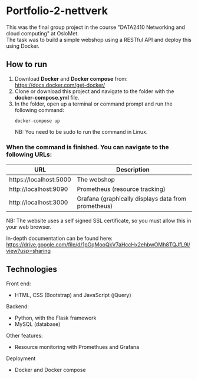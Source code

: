 # Portfolio-2-nettverk

This was the final group project in the course "DATA2410 Networking and cloud computing" at OsloMet. <br />
The task was to build a simple webshop using a RESTful API and deploy this using Docker.

## How to run
1. Download **Docker** and **Docker compose** from: https://docs.docker.com/get-docker/
2. Clone or download this project and navigate to the folder with the **docker-compose.yml** file. 
3. In the folder, open up a terminal or command prompt and run the following command:
   ```console
   docker-compose up
   ```
   NB: You need to be sudo to run the command in Linux. <br />
   
### When the command is finished. You can navigate to the following URLs:

URL | Description
------------ | -------------
https://localhost:5000 | The webshop
http://localhost:9090  | Prometheus (resource tracking)
http://localhost:3000  | Grafana (graphically displays data from prometheus)

NB: The website uses a self signed SSL certificate, so you must allow this in your web browser.

In-depth documentation can be found here: https://drive.google.com/file/d/1pGqMooQkV7aHccHx2ehbwOMh8TQJfL9l/view?usp=sharing

## Technologies
Front end:
 - HTML, CSS (Bootstrap) and JavaScript (jQuery)
 
Backend:
 - Python, with the Flask framework
 - MySQL (database)
 
 Other features:
  - Resource monitoring with Promethues and Grafana
 
 Deployment
  - Docker and Docker compose
